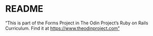 # README

“This is part of the Forms Project in The Odin Project’s Ruby on Rails Curriculum. Find it at https://www.theodinproject.com”
